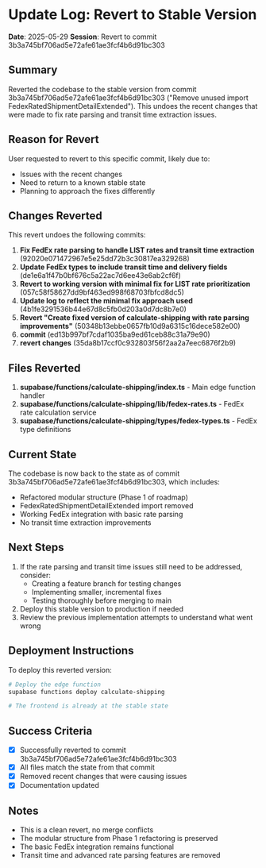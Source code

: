 # Update Log: Revert to Stable Version
**Date**: 2025-05-29
**Session**: Revert to commit 3b3a745bf706ad5e72afe61ae3fcf4b6d91bc303

## Summary
Reverted the codebase to the stable version from commit 3b3a745bf706ad5e72afe61ae3fcf4b6d91bc303 ("Remove unused import FedexRatedShipmentDetailExtended"). This undoes the recent changes that were made to fix rate parsing and transit time extraction issues.

## Reason for Revert
User requested to revert to this specific commit, likely due to:
- Issues with the recent changes
- Need to return to a known stable state
- Planning to approach the fixes differently

## Changes Reverted
This revert undoes the following commits:
1. **Fix FedEx rate parsing to handle LIST rates and transit time extraction** (92020e071472967e5e25dd72b3c30817ea329268)
2. **Update FedEx types to include transit time and delivery fields** (de1e6a1f47b0bf676c5a22ac7d6ee43e6ab2cf6f)
3. **Revert to working version with minimal fix for LIST rate prioritization** (057c58f58627dd9bf463ed998f68703fbfcd8dc5)
4. **Update log to reflect the minimal fix approach used** (4b1fe3291536b44e67d8c5fb0d203a0d7dc8b7e0)
5. **Revert "Create fixed version of calculate-shipping with rate parsing improvements"** (50348b13ebbe0657fb10d9a6315c16dece582e00)
6. **commit** (ed13b997bf7cdaf1035ba9ed61ceb88c31a79e90)
7. **revert changes** (35da8b17ccf0c932803f56f2aa2a7eec6876f2b9)

## Files Reverted
1. **supabase/functions/calculate-shipping/index.ts** - Main edge function handler
2. **supabase/functions/calculate-shipping/lib/fedex-rates.ts** - FedEx rate calculation service
3. **supabase/functions/calculate-shipping/types/fedex-types.ts** - FedEx type definitions

## Current State
The codebase is now back to the state as of commit 3b3a745bf706ad5e72afe61ae3fcf4b6d91bc303, which includes:
- Refactored modular structure (Phase 1 of roadmap)
- FedexRatedShipmentDetailExtended import removed
- Working FedEx integration with basic rate parsing
- No transit time extraction improvements

## Next Steps
1. If the rate parsing and transit time issues still need to be addressed, consider:
   - Creating a feature branch for testing changes
   - Implementing smaller, incremental fixes
   - Testing thoroughly before merging to main
2. Deploy this stable version to production if needed
3. Review the previous implementation attempts to understand what went wrong

## Deployment Instructions
To deploy this reverted version:
```bash
# Deploy the edge function
supabase functions deploy calculate-shipping

# The frontend is already at the stable state
```

## Success Criteria
- [x] Successfully reverted to commit 3b3a745bf706ad5e72afe61ae3fcf4b6d91bc303
- [x] All files match the state from that commit
- [x] Removed recent changes that were causing issues
- [x] Documentation updated

## Notes
- This is a clean revert, no merge conflicts
- The modular structure from Phase 1 refactoring is preserved
- The basic FedEx integration remains functional
- Transit time and advanced rate parsing features are removed
